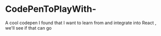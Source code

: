 # CodePenToPlayWith-
A cool codepen I found that I want to learn from and integrate into React , we'll see if that can go 
